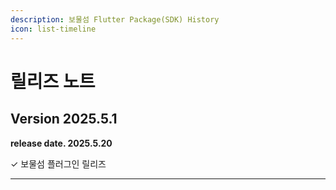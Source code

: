 ```yaml
---
description: 보물섬 Flutter Package(SDK) History
icon: list-timeline
---
```


# 릴리즈 노트

## Version 2025.5.1

**release date. 2025.5.20**

✓ 보물섬 플러그인 릴리즈

***

